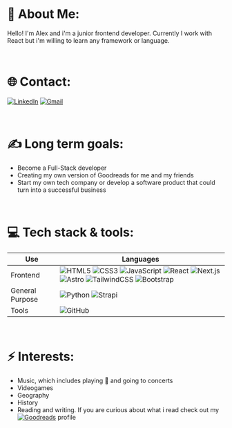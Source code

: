 

<!--
**Alexx147896/Alexx147896** is a ✨ _special_ ✨ repository because its `README.md` (this file) appears on your GitHub profile.

Here are some ideas to get you started:

- 🔭 I’m currently working on ...
- 🌱 I’m currently learning ...
- 👯 I’m looking to collaborate on ...
- 🤔 I’m looking for help with ...
- 💬 Ask me about ...
- 📫 How to reach me: ...
- 😄 Pronouns: ...
- ⚡ Fun fact: ...
-->

# **💫 About Me:**

Hello!
I'm Alex and i'm a junior frontend developer. Currently I work with React but i'm willing to learn any framework or language.


<br />

# **🌐 Contact:**

[![LinkedIn](https://img.shields.io/badge/LinkedIn-%230077B5.svg?&style=for-the-badge&logo=LinkedIn&logoColor=white)](https://www.linkedin.com/in/alex-hern%C3%A1n/)
[![Gmail](https://img.shields.io/badge/Gmail-D14836?style=for-the-badge&logo=gmail&logoColor=white)](mailto:alexwebdev96@gmail.com)

<br />

# ✍️ **Long term goals:**

- Become a Full-Stack developer
- Creating my own version of Goodreads for me and my friends
- Start my own tech company or develop a software product that could turn into a successful business

<br />

# 💻 **Tech stack & tools:**

| Use | Languages |
| --- | --- |
| Frontend | ![HTML5](https://img.shields.io/badge/-HTML5-E34F26?style=flat-square&logo=html5&logoColor=white) ![CSS3](https://img.shields.io/badge/-CSS3-1572B6?style=flat-square&logo=css3) ![JavaScript](https://img.shields.io/badge/-JavaScript-F7DF1E?style=flat-square&logo=javascript&logoColor=black) ![React](https://img.shields.io/badge/-React-61DAFB?style=flat-square&logo=react&logoColor=black) ![Next.js](https://img.shields.io/badge/-Next.js-000000?style=flat-square&logo=next.js&logoColor=white) ![Astro](https://img.shields.io/badge/-Astro-FF5C5C?style=flat-square&logo=astro&logoColor=white) ![TailwindCSS](https://img.shields.io/badge/-TailwindCSS-38B2AC?style=flat-square&logo=tailwind-css&logoColor=white) ![Bootstrap](https://img.shields.io/badge/-Bootstrap-7952B3?style=flat-square&logo=bootstrap&logoColor=white)|
| General Purpose | ![Python](https://img.shields.io/badge/-Python-3776AB?style=flat-square&logo=python&logoColor=white) ![Strapi](https://img.shields.io/badge/Strapi-2F2E8B?style=flat-square&logo=strapi&logoColor=white) |
| Tools | ![GitHub](https://img.shields.io/badge/-GitHub-181717?style=flat-square&logo=github) |

<br />

# ⚡ **Interests:**

- Music, which includes playing 🎸 and going to concerts
- Videogames
- Geography
- History
- Reading and writing. If you are curious about what i read check out my  [![Goodreads](https://img.shields.io/badge/-Goodreads-372213?style=flat-square&logo=goodreads&logoColor=white)](https://www.goodreads.com/user/show/108449329-alex)
  profile
